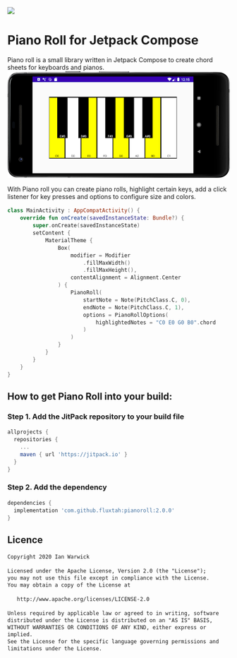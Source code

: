[![](https://jitpack.io/v/fluxtah/pianoroll.svg)](https://jitpack.io/#fluxtah/pianoroll)

# Piano Roll for Jetpack Compose
Piano roll is a small library written in Jetpack Compose to create chord sheets for keyboards and pianos.
![PianoRoll Example Screenshot](gfx/screenshots/piano-roll-1.png)

With Piano roll you can create piano rolls, highlight certain keys, add a click listener for key presses and options
to configure size and colors.

```kotlin
class MainActivity : AppCompatActivity() {
    override fun onCreate(savedInstanceState: Bundle?) {
        super.onCreate(savedInstanceState)
        setContent {
            MaterialTheme {
                Box(
                    modifier = Modifier
                        .fillMaxWidth()
                        .fillMaxHeight(),
                    contentAlignment = Alignment.Center
                ) {
                    PianoRoll(
                        startNote = Note(PitchClass.C, 0),
                        endNote = Note(PitchClass.C, 1),
                        options = PianoRollOptions(
                            highlightedNotes = "C0 E0 G0 B0".chord
                        )
                    )
                }
            }
        }
    }
}
```

## How to get Piano Roll into your build:

### Step 1. Add the JitPack repository to your build file

```groovy
allprojects {
  repositories {
    ...
    maven { url 'https://jitpack.io' }
  }
}
```

### Step 2. Add the dependency

```groovy
dependencies {
  implementation 'com.github.fluxtah:pianoroll:2.0.0'
}
```

## Licence

```
Copyright 2020 Ian Warwick

Licensed under the Apache License, Version 2.0 (the "License");
you may not use this file except in compliance with the License.
You may obtain a copy of the License at

   http://www.apache.org/licenses/LICENSE-2.0

Unless required by applicable law or agreed to in writing, software
distributed under the License is distributed on an "AS IS" BASIS,
WITHOUT WARRANTIES OR CONDITIONS OF ANY KIND, either express or implied.
See the License for the specific language governing permissions and
limitations under the License.
```
